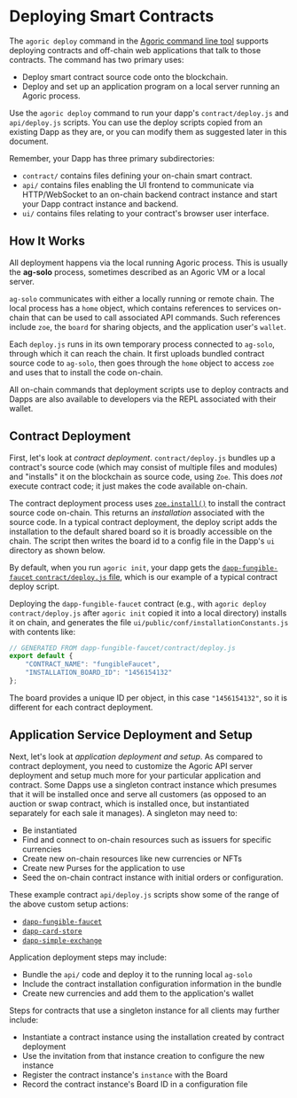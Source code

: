 # Deploying Smart Contracts

The `agoric deploy` command in the [Agoric command line tool](/conceptual/agoric-cli/commands.md#agoric-deploy) supports deploying contracts and off-chain web applications that talk to those contracts. The command has two primary uses:

* Deploy smart contract source code onto the blockchain.
* Deploy and set up an application program on a local server running an Agoric process.

Use the `agoric deploy` command to run your dapp's `contract/deploy.js` 
and `api/deploy.js` scripts. You can use the deploy scripts copied from an existing 
Dapp as they are, or you can modify them as suggested later in this document.

Remember, your Dapp has three primary subdirectories:
- `contract/` contains files defining your on-chain smart contract.
- `api/` contains files enabling the UI frontend to communicate via HTTP/WebSocket to an on-chain backend contract instance and start your Dapp contract instance and backend.
- `ui/` contains files relating to your contract's browser user interface.

## How It Works

All deployment happens via the local running Agoric process. This is usually the **ag-solo** process, 
sometimes described as an Agoric VM or a local server.

`ag-solo` communicates with either a locally running or remote chain.
The local process has a `home` object, which contains references to services on-chain
that can be used to call associated API commands.
Such references include `zoe`, the `board` for sharing objects, and the application user's `wallet`.

Each `deploy.js` runs in its own temporary process connected to `ag-solo`, through which it can reach the chain.
It first uploads bundled contract source code to `ag-solo`,
then goes through the `home` object to access `zoe` and uses that to install the code on-chain.

All on-chain commands that deployment scripts use to deploy contracts and Dapps
are also available to developers via the REPL associated with their wallet.

## Contract Deployment

First, let's look at *contract deployment*. `contract/deploy.js` bundles up a contract's source code
(which may consist of multiple files and modules) and "installs" 
it on the blockchain as source code, using `Zoe`. 
This does _not_ execute contract code; it just makes the code available on-chain.

The contract deployment process uses [`zoe.install()`](/reference/zoe-api/zoe.md#e-zoe-install-bundle) 
to install the contract source code on-chain. This returns an *installation* associated with the 
source code. In a typical contract deployment, the deploy script adds the installation 
to the default shared board so it is broadly accessible on the chain. The script then writes
the board id to a config file in the Dapp's `ui` directory as shown below.

By default, when you run `agoric init`, your dapp gets 
the [`dapp-fungible-faucet` `contract/deploy.js` file](https://github.com/Agoric/dapp-fungible-faucet/blob/HEAD/contract/deploy.js),
which is our example of a typical contract deploy script.

Deploying the `dapp-fungible-faucet` contract (e.g., with `agoric deploy contract/deploy.js` after `agoric init` 
copied it into a local directory) installs it on chain, and generates the 
file `ui/public/conf/installationConstants.js` with contents like:
```js
// GENERATED FROM dapp-fungible-faucet/contract/deploy.js
export default {
    "CONTRACT_NAME": "fungibleFaucet",
    "INSTALLATION_BOARD_ID": "1456154132"
};
```
The board provides a unique ID per object, in this case
`"1456154132"`, so it is different for each contract deployment.

## Application Service Deployment and Setup

Next, let's look at *application deployment and setup*. As compared to contract deployment, 
you need to customize the Agoric API server deployment and setup much more
for your particular application and contract. Some Dapps use a singleton contract instance 
which presumes that it will be installed once and serve all customers (as opposed to an auction
or swap contract, which is installed once, but instantiated separately for each sale it manages).
A singleton may need to:
- Be instantiated 
- Find and connect to on-chain resources such as issuers for specific currencies
- Create new on-chain resources like new currencies or NFTs
- Create new Purses for the application to use
- Seed the on-chain contract instance with initial orders or configuration.

These example contract `api/deploy.js` scripts show some of the 
range of the above custom setup actions:
* [`dapp-fungible-faucet`](https://github.com/Agoric/dapp-fungible-faucet/blob/HEAD/api/deploy.js)
* [`dapp-card-store`](https://github.com/Agoric/dapp-card-store/blob/HEAD/api/deploy.js)
* [`dapp-simple-exchange`](https://github.com/Agoric/dapp-simple-exchange/blob/HEAD/api/deploy.js)

Application deployment steps may include:
* Bundle the `api/` code and deploy it to the running local `ag-solo`
* Include the contract installation configuration information in the bundle
* Create new currencies and add them to the application's wallet

Steps for contracts that use a singleton instance for all clients may further include:
* Instantiate a contract instance using the installation created by contract deployment
* Use the invitation from that instance creation to configure the new instance
* Register the contract instance's `instance` with the Board
* Record the contract instance's Board ID in a configuration file
